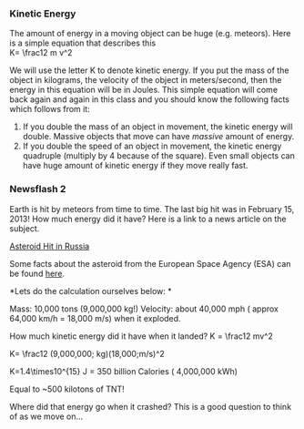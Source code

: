 ### Kinetic Energy

The amount of energy in a moving object can be huge (e.g. meteors). Here is a simple equation that describes this   
<lrn-math>K= \frac12 m v^2</lrn-math>   
  
We will use the letter K to denote kinetic energy. If you put the mass of the object in kilograms, the velocity of the object in meters/second, then the energy in this equation will be in Joules. This simple equation will come back again and again in this class and you should know the following facts which follows from it:

1. If you double the mass of an object in movement, the kinetic energy will double. Massive objects that move can have _massive_ amount of energy.
2. If you double the speed of an object in movement, the kinetic energy quadruple (multiply by 4 because of the square). Even small objects can have huge amount of kinetic energy if they move really fast.

### Newsflash 2

Earth is hit by meteors from time to time. The last big hit was in February 15, 2013! How much energy did it have? Here is a link to a news article on the subject.

[Asteroid Hit in Russia](www.foxnews.com/science/2013/02/15/injuries-reported-after-meteorite-falls-in-russia-ural-mountains)

Some facts about the asteroid from the European Space Agency (ESA) can be found [here](www.esa.int/Our_Activities/Operations/Space_Situational_Awareness/Russia_asteroid_impact_ESA_update_and_assessment).

*Lets do the calculation ourselves below: *

Mass: 10,000 tons (9,000,000 kg!)
Velocity: about 40,000 mph ( approx 64,000 km/h = 18,000 m/s) when it exploded.

How much kinetic energy did it have when it landed?
<lrn-math>K = \frac12 mv^2</lrn-math>

<lrn-math>K= \frac12 (9,000,000\; kg)(18,000\;m/s)^2</lrn-math>

<lrn-math>K=1.4\times10^{15} J = 350</lrn-math> billion Calories ( 4,000,000 kWh)

Equal to ~500 kilotons of TNT!  

Where did that energy go when it crashed? This is a good question to think of as we move on...
